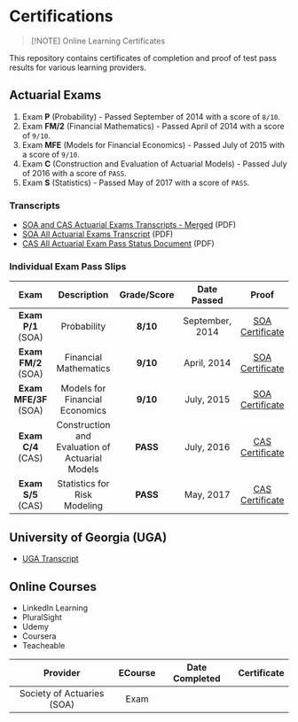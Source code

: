 # Certifications

> [!NOTE] Online Learning Certificates

This repository contains certificates of completion and proof of test pass results for various learning providers.

<!-- START doctoc generated TOC please keep comment here to allow auto update -->

<!-- END doctoc generated TOC please keep comment here to allow auto update -->

## Actuarial Exams

1. Exam **P** (Probability) - Passed September of 2014 with a score of `8/10`.
2. Exam **FM/2** (Financial Mathematics) - Passed April of 2014 with a score of `9/10`.
3. Exam **MFE** (Models for Financial Economics) - Passed July of 2015 with a score of `9/10`.
4. Exam **C** (Construction and Evaluation of Actuarial Models) - Passed July of 2016 with a score of `PASS`.
5. Exam **S** (Statistics) - Passed May of 2017 with a score of `PASS`.

### Transcripts

- [SOA and CAS Actuarial Exams Transcripts - Merged](src/actuarial/SOA_CAS_ActuarialExams_Transcripts_Merged.pdf) (PDF)
- [SOA All Actuarial Exams Transcript](src/actuarial/SOA_ActuarialExams_Transcript.pdf) (PDF)
- [CAS All Actuarial Exam Pass Status Document](./src/actuarial/CAS_ActuarialExams_Transcript.pdf) (PDF)

### Individual Exam Pass Slips

| Exam | Description | Grade/Score | Date Passed | Proof |
| :--: | :---------: | :---------: | :---------: | :---: |
| **Exam P/1** (SOA) | Probability | **8/10** | September, 2014 | [SOA Certificate](src/actuarial/01_SOA_Actuarial_Exam_P_GradeSlip.pdf) |
| **Exam FM/2** (SOA) | Financial Mathematics | **9/10** | April, 2014 | [SOA Certificate](src/actuarial/02_SOA_Actuarial_Exam_FM_GradeSlip.pdf) |
| **Exam MFE/3F** (SOA) | Models for Financial Economics | **9/10** | July, 2015 | [SOA Certificate](src/actuarial/03_SOA_Actuarial_Exam_MFE_GradeSlip.pdf) |
| **Exam C/4** (CAS) | Construction and Evaluation of Actuarial Models | **PASS** | July, 2016 | [CAS Certificate](src/actuarial/04_CAS_Actuarial_Exam_C_GradeSlip.pdf) |
| **Exam S/5** (CAS) | Statistics for Risk Modeling | **PASS** | May, 2017 | [CAS Certificate](src/actuarial/05_CAS_Actuarial_Exam_5S_GradeSlip.pdf) |

## University of Georgia (UGA)

- [UGA Transcript](src/uga/UGA-Official-Transcript.pdf)

## Online Courses

- LinkedIn Learning
- PluralSight
- Udemy
- Coursera
- Teacheable


| Provider | ECourse | Date Completed | Certificate |
| :-:|:-:|:-:|:-:|
| Society of Actuaries (SOA) | Exam

